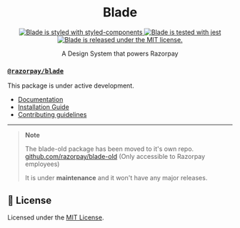 <h1 align="center">
  Blade
</h1>
<p align="center">
  <a href="https://github.com/styled-components/styled-components">
    <img src="https://img.shields.io/badge/style-%F0%9F%92%85%20styled--components-orange.svg?colorB=daa357&colorA=db748e" alt="Blade is styled with styled-components" />
  </a>
  <a href="https://github.com/facebook/jest">
    <img src="https://jestjs.io/img/jest-badge.svg" alt="Blade is tested with jest" />
  </a>
  <a href="https://github.com/razorpay/blade/blob/master/LICENSE.md">
    <img src="https://img.shields.io/badge/license-MIT-blue.svg" alt="Blade is released under the MIT license." />
  </a>
</p>

<p align="center">
   A Design System that powers Razorpay
<p align="center">

### [`@razorpay/blade`](https://github.com/razorpay/blade/tree/master/packages/blade)

This package is under active development.

- [Documentation](https://master--61c19ee8d3d282003ac1d81c.chromatic.com)
- [Installation Guide](https://master--61c19ee8d3d282003ac1d81c.chromatic.com/?path=/docs/guides-installation--page)
- [Contributing guidelines](https://github.com/razorpay/blade/blob/master/CONTRIBUTING.md)

---

> **Note**
>
> The blade-old package has been moved to it's own repo.
> [github.com/razorpay/blade-old](https://github.com/razorpay/blade-old) (Only accessible to Razorpay employees)
>
> It is under **maintenance** and it won't have any major releases.

## 📝 License

Licensed under the [MIT License](https://github.com/razorpay/blade/blob/master/LICENSE.md).
